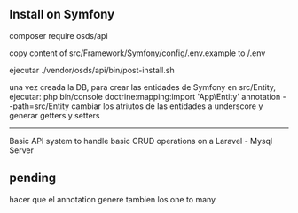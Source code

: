 Install on Symfony
-------------------

composer require osds/api

copy content of src/Framework/Symfony/config/.env.example to /.env

ejecutar ./vendor/osds/api/bin/post-install.sh

una vez creada la DB, para crear las entidades de Symfony en src/Entity, ejecutar:
php bin/console doctrine:mapping:import 'App\Entity' annotation --path=src/Entity
cambiar los atriutos de las entidades a underscore y generar getters y setters 

---
Basic API system to handle basic CRUD operations on a Laravel - Mysql Server


pending
-------
hacer que el annotation genere tambien los one to many